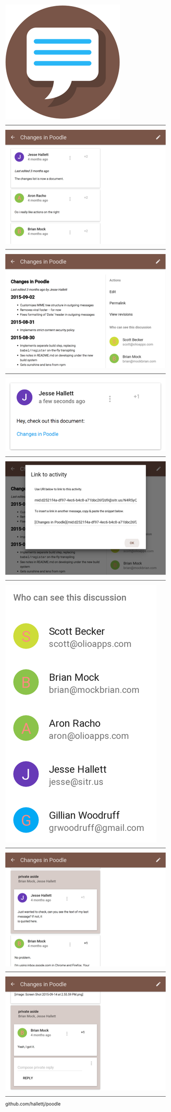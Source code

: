 ![github.com/hallettj/poodle](icon.svg)

---

![](message-wide.png)

---

![](document-wide.png)

---

![](link-to-document.png)

---

![](permalink.png)

---

![](who-can-see-this-discussion.png)

---

![](private-aside-1.png)

---

![](private-aside-2.png)

---

github.com/hallettj/poodle
